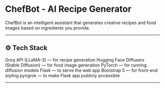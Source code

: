 # ChefBot - AI Recipe Generator

ChefBot is an intelligent assistant that generates creative recipes and food images based on ingredients you provide.

---

## ⚙️ Tech Stack

 Groq API (LLaMA-3) — for recipe generation
 Hugging Face Diffusers (Stable Diffusion) — for food image generation
 PyTorch — for running diffusion models
 Flask — to serve the web app
 Bootstrap 5 — for front-end styling
 pyngrok — to make Flask app publicly accessible

---

